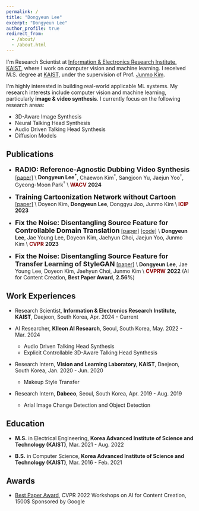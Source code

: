 ```yaml
---
permalink: /
title: "Dongyeun Lee"
excerpt: "Dongyeun Lee"
author_profile: true
redirect_from:
  - /about/
  - /about.html
---
```

I'm Research Scientist at [Information & Electronics Research Institute, KAIST](https://www.kaist.ac.kr/), where I work on computer vision and machine learning. 
I received M.S. degree at [KAIST](https://www.kaist.ac.kr/), under the supervision of Prof. [Junmo Kim](http://siit.kaist.ac.kr/Faculty).

I'm highly interested in building real-world applicable ML systems. My research interests include computer vision and machine learning, particularly **image & video synthesis**. I currently focus on the following research areas:
 - 3D-Aware Image Synthesis
 - Neural Talking Head Synthesis
 - Audio Driven Talking Head Synthesis
 - Diffusion Models

## Publications
- **<font size="4">RADIO: Reference-Agnostic Dubbing Video Synthesis</font>** [[paper]](https://arxiv.org/abs/2309.01950) \\
**Dongyeun Lee<sup>*</sup>**, Chaewon Kim<sup>*</sup>, Sangjoon Yu, Jaejun Yoo<sup>&dagger;</sup>, Gyeong-Moon Park<sup>&dagger;</sup> \\
<span style="color:darkred">**WACV**</span> **2024**

- **<font size="4">Training Cartoonization Network without Cartoon</font>** [[paper]](https://ieeexplore.ieee.org/abstract/document/10223141) \\
Doyeon Kim, **Dongyeun Lee**, Donggyu Joo, Junmo Kim \\
<span style="color:darkred">**ICIP**</span> **2023**

- **<font size="4">Fix the Noise: Disentangling Source Feature for Controllable Domain Translation</font>**
[[paper]](https://openaccess.thecvf.com/content/CVPR2023/html/Lee_Fix_the_Noise_Disentangling_Source_Feature_for_Controllable_Domain_Translation_CVPR_2023_paper.html) [[code]](https://github.com/LeeDongYeun/FixNoise) \\
**Dongyeun Lee**, Jae Young Lee, Doyeon Kim, Jaehyun Choi, Jaejun Yoo, Junmo Kim \\
<span style="color:darkred">**CVPR**</span> **2023**

- **<font size="4">Fix the Noise: Disentangling Source Feature for Transfer Learning of StyleGAN</font>**
[[paper]](https://arxiv.org/abs/2204.14079) \\
**Dongyeun Lee**, Jae Young Lee, Doyeon Kim, Jaehyun Choi, Junmo Kim \\
<span style="color:darkred">**CVPRW**</span> **2022** (AI for Content Creation, **Best Paper Award**, **2.56%**)

## Work Experiences
- Research Scientist, **Information & Electronics Research Institute, KAIST**, Daejeon, South Korea, Apr. 2024 - Current
  
- AI Researcher, **Klleon AI Research**, Seoul, South Korea, May. 2022 - Mar. 2024
  - Audio Driven Talking Head Synthesis
  - Explicit Controllable 3D-Aware Talking Head Synthesis

- Research Intern, **Vision and Learning Laboratory, KAIST**, Daejeon, South Korea, Jan. 2020 - Jun. 2020
  - Makeup Style Transfer

- Research Intern, **Dabeeo**, Seoul, South Korea, Apr. 2019 - Aug. 2019
  - Arial Image Change Detection and Object Detection
<!-- <p style='text-align: right;'>Apr. 2019 - Aug. 2019</p> -->

## Education
- **M.S.** in Electrical Engineering, **Korea Advanced Institute of Science and Technology (KAIST)**, Mar. 2021 - Aug. 2022

- **B.S.** in Computer Science, **Korea Advanced Institute of Science and Technology (KAIST)**, Mar. 2016 - Feb. 2021

## Awards
- [Best Paper Award](images/CVPRW2022_award.jpeg), CVPR 2022 Workshops on AI for Content Creation, 1500$ Sponsored by Google
